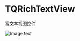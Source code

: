 TQRichTextView
==============

富文本视图控件

![Image text](http://github.com/TinyQ/TQRichTextView/raw/master/READMEIMAGE/TQRichTextView.png)
